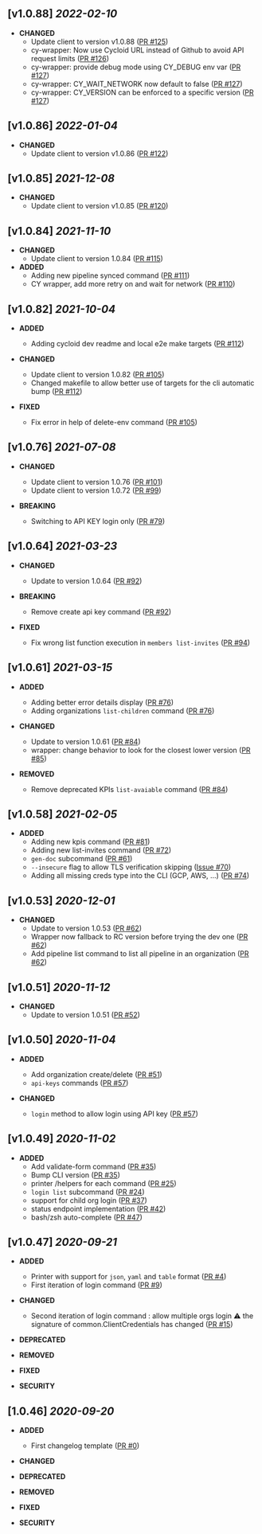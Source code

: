 ## [v1.0.88] _2022-02-10_
- **CHANGED**
  - Update client to version v1.0.88
  ([PR #125](https://github.com/cycloidio/cycloid-cli/pull/125))
  - cy-wrapper: Now use Cycloid URL instead of Github to avoid API request limits
  ([PR #126](https://github.com/cycloidio/cycloid-cli/pull/126))
  - cy-wrapper: provide debug mode using CY_DEBUG env var
  ([PR #127](https://github.com/cycloidio/cycloid-cli/pull/127))
  - cy-wrapper: CY_WAIT_NETWORK now default to false
  ([PR #127](https://github.com/cycloidio/cycloid-cli/pull/127))
  - cy-wrapper: CY_VERSION can be enforced to a specific version
  ([PR #127](https://github.com/cycloidio/cycloid-cli/pull/127))

## [v1.0.86] _2022-01-04_
- **CHANGED**
  - Update client to version v1.0.86
  ([PR #122](https://github.com/cycloidio/cycloid-cli/pull/122))

## [v1.0.85] _2021-12-08_
- **CHANGED**
  - Update client to version v1.0.85
  ([PR #120](https://github.com/cycloidio/cycloid-cli/pull/120))

## [v1.0.84] _2021-11-10_
- **CHANGED**
  - Update client to version 1.0.84
    ([PR #115](https://github.com/cycloidio/cycloid-cli/pull/115))
- **ADDED**
  - Adding new pipeline synced command
    ([PR #111](https://github.com/cycloidio/cycloid-cli/pull/111))
  - CY wrapper, add more retry on and wait for network
    ([PR #110](https://github.com/cycloidio/cycloid-cli/pull/110))

## [v1.0.82] _2021-10-04_
- **ADDED**
  - Adding cycloid dev readme and local e2e make targets
    ([PR #112](https://github.com/cycloidio/cycloid-cli/pull/105))

- **CHANGED**
  - Update client to version 1.0.82
    ([PR #105](https://github.com/cycloidio/cycloid-cli/pull/105))
  - Changed makefile to allow better use of targets for the cli automatic bump
    ([PR #112](https://github.com/cycloidio/cycloid-cli/pull/105))  
    
- **FIXED**
  - Fix error in help of delete-env command
    ([PR #105](https://github.com/cycloidio/cycloid-cli/pull/105))

## [v1.0.76] _2021-07-08_
- **CHANGED**
  - Update client to version 1.0.76
    ([PR #101](https://github.com/cycloidio/cycloid-cli/pull/101))
  - Update client to version 1.0.72
    ([PR #99](https://github.com/cycloidio/cycloid-cli/pull/99))

- **BREAKING**
  - Switching to API KEY login only
   ([PR #79](https://github.com/cycloidio/cycloid-cli/pull/79))

## [v1.0.64] _2021-03-23_
- **CHANGED**
  - Update to version 1.0.64
   ([PR #92](https://github.com/cycloidio/cycloid-cli/pull/92))

- **BREAKING**
  - Remove create api key command
   ([PR #92](https://github.com/cycloidio/cycloid-cli/pull/92))

- **FIXED**
  - Fix wrong list function execution in `members list-invites`
  ([PR #94](https://github.com/cycloidio/cycloid-cli/pull/94))

## [v1.0.61] _2021-03-15_
- **ADDED**
  - Adding better error details display
   ([PR #76](https://github.com/cycloidio/cycloid-cli/pull/76))
  - Adding organizations `list-children` command
   ([PR #76](https://github.com/cycloidio/cycloid-cli/pull/76))

- **CHANGED**
  - Update to version 1.0.61
   ([PR #84](https://github.com/cycloidio/cycloid-cli/pull/84))
  - wrapper: change behavior to look for the closest lower version
   ([PR #85](https://github.com/cycloidio/cycloid-cli/pull/85))

- **REMOVED**
  - Remove deprecated KPIs `list-avaiable` command
   ([PR #84](https://github.com/cycloidio/cycloid-cli/pull/84))

## [v1.0.58] _2021-02-05_
- **ADDED**
  - Adding new kpis command
   ([PR #81](https://github.com/cycloidio/cycloid-cli/pull/81))
  - Adding new list-invites command
   ([PR #72](https://github.com/cycloidio/cycloid-cli/pull/72))
  - `gen-doc` subcommand
   ([PR #61](https://github.com/cycloidio/cycloid-cli/pull/61))
  - `--insecure` flag to allow TLS verification skipping
   ([Issue #70](https://github.com/cycloidio/cycloid-cli/issues/70))
  - Adding all missing creds type into the CLI (GCP, AWS, ...)
   ([PR #74](https://github.com/cycloidio/cycloid-cli/pull/74))

## [v1.0.53] _2020-12-01_
- **CHANGED**
  - Update to version 1.0.53
   ([PR #62](https://github.com/cycloidio/cycloid-cli/pull/62))
  - Wrapper now fallback to RC version before trying the dev one
   ([PR #62](https://github.com/cycloidio/cycloid-cli/pull/62))
  - Add pipeline list command to list all pipeline in an organization
   ([PR #62](https://github.com/cycloidio/cycloid-cli/pull/62))

## [v1.0.51] _2020-11-12_
- **CHANGED**
  - Update to version 1.0.51
   ([PR #52](https://github.com/cycloidio/cycloid-cli/pull/52))

## [v1.0.50] _2020-11-04_
- **ADDED**
  - Add organization create/delete
   ([PR #51](https://github.com/cycloidio/cycloid-cli/pull/51))
  - `api-keys` commands
   ([PR #57](https://github.com/cycloidio/cycloid-cli/pull/57))

- **CHANGED**
  - `login` method to allow login using API key
   ([PR #57](https://github.com/cycloidio/cycloid-cli/pull/57))

## [v1.0.49] _2020-11-02_
- **ADDED**
  - Add validate-form command
   ([PR #35](https://github.com/cycloidio/cycloid-cli/pull/35))
  - Bump CLI version
   ([PR #35](https://github.com/cycloidio/cycloid-cli/pull/35))
  - printer /helpers for each command
   ([PR #25](https://github.com/cycloidio/cycloid-cli/pull/25))
  - `login list` subcommand
   ([PR #24](https://github.com/cycloidio/cycloid-cli/pull/24))
  - support for child org login
   ([PR #37](https://github.com/cycloidio/cycloid-cli/pull/37))
  - status endpoint implementation
   ([PR #42](https://github.com/cycloidio/cycloid-cli/pull/42))
  - bash/zsh auto-complete
   ([PR #47](https://github.com/cycloidio/cycloid-cli/pull/47))

## [v1.0.47] _2020-09-21_
- **ADDED**
  - Printer with support for `json`, `yaml` and `table` format
  ([PR #4](https://github.com/cycloidio/cycloid-cli/pull/4))
  - First iteration of login command 
  ([PR #9](https://github.com/cycloidio/cycloid-cli/pull/9))

- **CHANGED**
  - Second iteration of login command : allow multiple orgs login
  :warning: the signature of common.ClientCredentials has changed
  ([PR #15](https://github.com/cycloidio/cycloid-cli/pull/15))

- **DEPRECATED**

- **REMOVED**

- **FIXED**

- **SECURITY**

## [1.0.46] _2020-09-20_
- **ADDED**
  - First changelog template
  ([PR #0](https://github.com/cycloidio/cycloid-cli/pull/0))

- **CHANGED**

- **DEPRECATED**

- **REMOVED**

- **FIXED**

- **SECURITY**
